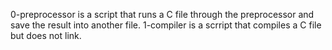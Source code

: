0-preprocessor is a script that runs a C file through the preprocessor and save the result into another file.
1-compiler is a scrript that compiles a C file but does not link.
